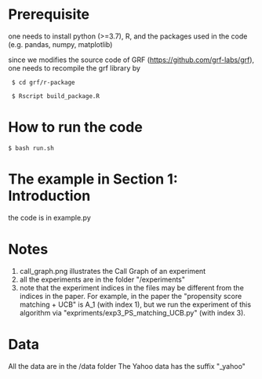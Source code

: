 # Prerequisite 
one needs to install python (>=3.7), R, and the packages used in the code (e.g. pandas, numpy, matplotlib)

since we modifies the source code of GRF (https://github.com/grf-labs/grf), one needs to recompile the grf library by 

``` $ cd grf/r-package```

``` $ Rscript build_package.R```


# How to run the code
```$ bash run.sh ```

# The example in Section 1: Introduction
the code is in example.py

# Notes
1. call_graph.png illustrates the Call Graph of an experiment
2. all the experiments are in the folder "/experiments"
3. note that the experiment indices in the files may be different from the indices in the paper. For example, in the paper the "propensity score matching + UCB" is A_1 (with index 1), but we run the experiment of this algorithm via "expriments/exp3_PS_matching_UCB.py" (with index 3).

# Data
All the data are in the /data folder
The Yahoo data has the suffix "_yahoo"
